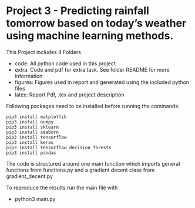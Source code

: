 # Project 3 - Predicting rainfall tomorrow based on today’s weather using machine learning methods.

This Project includes 4 Folders
- code:      All python code used in this project 
- extra:    Code and pdf for extra task. See folder README for more information
- figures:  Figures used in report and generated using the included python files
- latex:    Report Pdf, .tex and project description 

Following packages need to be installed before running the commands:
```
pip3 install matplotlib
pip3 install numpy 
pip3 install sklearn
pip3 install seaborn
pip3 install tensorflow
pip3 install keras
pip3 install tensorflow_decision_forests
pip3 install pandas
```
The code is structured around one main function which imports general functions from functions.py and a gradient decent class from gradient_decent.py

To reproduce the results run the main file with
- python3 main.py  
